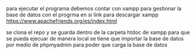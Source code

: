 para ejecutar el programa debemos contar con xampp para gestionar la base de datos con el progrma en si link para descargar xampp https://www.apachefriends.org/es/index.html

se clona el repo y se guarda dentro de la carpeta htdoc de xampp para que se pueda ejecuar de manera local
se tiene que importar la base de datos por medio de phpmyadmin para poder que carga la base de datos


















